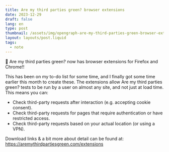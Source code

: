 ```yaml
---
title: Are my third parties green? browser extensions
date: 2023-12-29
draft: false
lang: en
type: post
thumbnail: /assets/img/opengraph-are-my-third-parties-green-browser-extensions.png
layout: layouts/post.liquid
tags:
  - note
---
```


🎉 Are my third parties green? now has browser extensions for Firefox and Chrome!!

This has been on my to-do list for some time, and I finally got some time earlier this month to create these. The extensions allow Are my third parties green? tests to be run by a user on almost any site, and not just at load time. This means you can:

- Check third-party requests after interaction (e.g. accepting cookie consent).
- Check third-party requests for pages that require authentication or have restricted access.
- Check third-party requests based on your actual location (or using a VPN).

Download links & a bit more about detail can be found at:
<https://aremythirdpartiesgreen.com/extensions>

